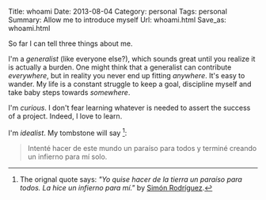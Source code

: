 Title: whoami
Date: 2013-08-04
Category: personal
Tags: personal
Summary: Allow me to introduce myself
Url: whoami.html
Save_as: whoami.html


So far I can tell three things about me.

I'm a *generalist* (like everyone else?), which sounds great until you realize it
is actually a burden. One might think that a generalist can contribute
*everywhere*, but in reality you never end up fitting *anywhere*. It's easy to
wander. My life is a constant struggle to keep a goal, discipline myself and
take baby steps towards *somewhere*.

I'm *curious*. I don't fear learning whatever is needed to assert the success of a project.
Indeed, I love to learn.

I'm *idealist*. My tombstone will say [^1]:

> Intenté hacer de este mundo un paraíso para todos y terminé creando un
> infierno para mí solo.


[^1]: The orignal quote says: *"Yo quise hacer de la tierra un paraíso para
      todos. La hice un infierno para mí."* by [Simón Rodríguez][1].

[1]: https://es.wikiquote.org/wiki/Sim%C3%B3n_Rodr%C3%ADguez "Simón Rodríguez"
